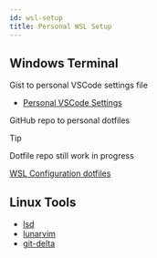 ```yaml
---
id: wsl-setup
title: Personal WSL Setup
---
```


## Windows Terminal

Gist to personal VSCode settings file

- [Personal VSCode Settings](https://gist.github.com/RelativeSure/60b590d1795521ef9d213c83afd16066)

GitHub repo to personal dotfiles

> [!TIP]
> Dotfile repo still work in progress

[WSL Configuration dotfiles](https://github.com/RelativeSure/wsl-configuration)

## Linux Tools

- [lsd](https://github.com/lsd-rs/lsd)
- [lunarvim](https://www.lunarvim.org)
- [git-delta](https://github.com/dandavison/delta)
